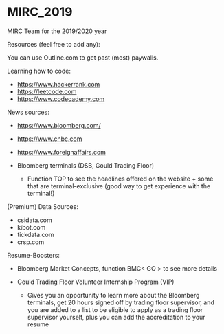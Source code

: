 # MIRC_2019
MIRC Team for the 2019/2020 year

Resources (feel free to add any):

You can use Outline.com to get past (most) paywalls.

Learning how to code:
   - https://www.hackerrank.com
   - https://leetcode.com
   - https://www.codecademy.com

News sources:
   - https://www.bloomberg.com/
        
   - https://www.cnbc.com
   
   - https://www.foreignaffairs.com
    
   - Bloomberg terminals (DSB, Gould Trading Floor)
      - Function TOP<GO> to see the headlines offered on the website +
        some that are terminal-exclusive (good way to get experience 
        with the terminal!) 

(Premium) Data Sources:
   - csidata.com
   - kibot.com
   - tickdata.com
   - crsp.com
        
Resume-Boosters:
  - Bloomberg Market Concepts, function BMC< GO > to see more details
  
  - Gould Trading Floor Volunteer Internship Program (VIP)
      - Gives you an opportunity to learn more about the Bloomberg 
        terminals, get 20 hours signed off by trading floor supervisor, 
        and you are added to a list to be eligible to apply as a trading
        floor supervisor yourself, plus you can add the accreditation to 
        your resume
